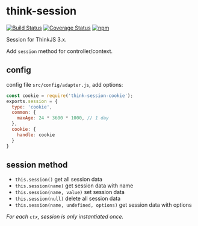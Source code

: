 # think-session
[![Build Status](https://img.shields.io/travis/thinkjs/think-session/master.svg?style=flat-square)](https://travis-ci.org/thinkjs/think-session)
[![Coverage Status](https://img.shields.io/coveralls/thinkjs/think-session/master.svg?style=flat-square)](https://coveralls.io/github/thinkjs/think-session?branch=master)
[![npm](https://img.shields.io/npm/v/think-session.svg?colorB=brightgreen&style=flat-square)](https://www.npmjs.com/package/think-session)


Session for ThinkJS 3.x.

Add `session` method for controller/context.

## config

config file `src/config/adapter.js`, add options:

```js
const cookie = require('think-session-cookie');
exports.session = {
  type: 'cookie',
  common: {
    maxAge: 24 * 3600 * 1000, // 1 day 
  },
  cookie: {
    handle: cookie
  }
}
```

## session method

* `this.session()` get all session data
* `this.session(name)` get session data with name
* `this.session(name, value)` set session data
* `this.session(null)` delete all session data
* `this.session(name, undefined, options)` get session data with options

*For each `ctx`, session is only instantiated once.*

